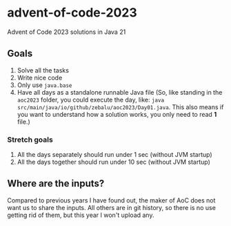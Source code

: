# advent-of-code-2023
Advent of Code 2023 solutions in Java 21

## Goals

1. Solve all the tasks
2. Write nice code
3. Only use `java.base`
4. Have all days as a standalone runnable Java file (So, like standing in the `aoc2023` folder, you could execute the day, like: `java src/main/java/io/github/zebalu/aoc2023/Day01.java`. This also means if you want to understand how a solution works, you only need to read __1__ file.)

### Stretch goals

1. All the days separately should run under 1 sec (without JVM startup)
2. All the days together should run under 10 sec (without JVM startup)

## Where are the inputs?

Compared to previous years I have found out, the maker of AoC does not want us to share the inputs. All others are in git history, so there is no use getting rid of them, but this year I won't upload any.

